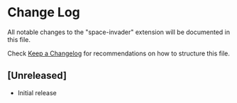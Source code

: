 # Change Log

All notable changes to the "space-invader" extension will be documented in this file.

Check [Keep a Changelog](http://keepachangelog.com/) for recommendations on how to structure this file.

## [Unreleased]

- Initial release

